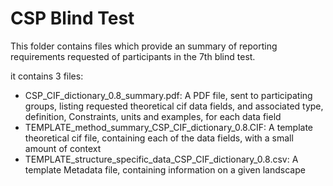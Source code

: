 # CSP Blind Test

This folder contains files which provide an summary of reporting requirements requested of participants in the 7th blind test.

it contains 3 files:
* CSP_CIF_dictionary_0.8_summary.pdf: A PDF file, sent to participating groups, listing requested theoretical cif data fields, and associated type, definition, Constraints, units and examples, for each data field
* TEMPLATE_method_summary_CSP_CIF_dictionary_0.8.CIF: A template theoretical cif file, containing each of the data fields, with a small amount of context
* TEMPLATE_structure_specific_data_CSP_CIF_dictionary_0.8.csv: A template Metadata file, containing information on a given landscape
